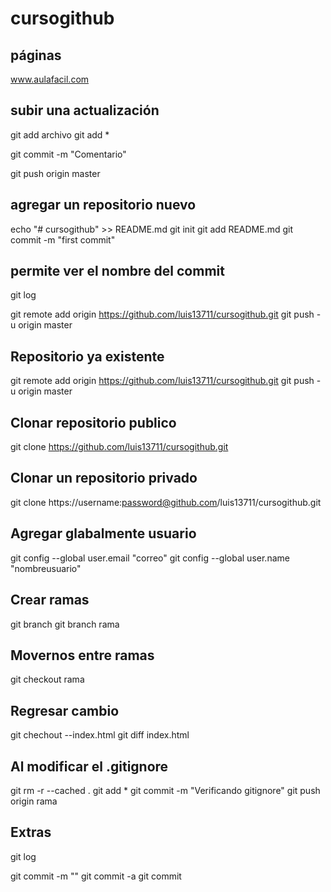 # cursogithub

## páginas
www.aulafacil.com

## subir una actualización

git add archivo 
git add *

git commit -m "Comentario"

git push origin master


## agregar un repositorio nuevo
echo "# cursogithub" >> README.md
git init
git add README.md
git commit -m "first commit"

## permite ver el nombre del commit
git log

git remote add origin https://github.com/luis13711/cursogithub.git
git push -u origin master

## Repositorio ya existente

git remote add origin https://github.com/luis13711/cursogithub.git
git push -u origin master

## Clonar repositorio publico

git clone https://github.com/luis13711/cursogithub.git

## Clonar un repositorio privado 

git clone https://username:password@github.com/luis13711/cursogithub.git

## Agregar glabalmente usuario

git config --global user.email "correo"
git config --global user.name "nombreusuario"

## Crear ramas

git branch
git branch rama


## Movernos entre ramas

git checkout rama

## Regresar cambio

git chechout --index.html
git diff index.html


## Al modificar el .gitignore

git rm -r --cached .
git add *
git commit -m "Verificando gitignore"
git push origin rama

## Extras

git log

git commit -m "" 
git commit -a
git commit 

